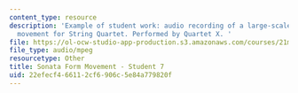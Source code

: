 ```yaml
---
content_type: resource
description: 'Example of student work: audio recording of a large-scale Sonata form
  movement for String Quartet. Performed by Quartet X. '
file: https://ol-ocw-studio-app-production.s3.amazonaws.com/courses/21m-304-writing-in-tonal-forms-ii-spring-2009/22efecf466112cf6906c5e84a779820f_quartet7.mp3
file_type: audio/mpeg
resourcetype: Other
title: Sonata Form Movement - Student 7
uid: 22efecf4-6611-2cf6-906c-5e84a779820f
---
```

